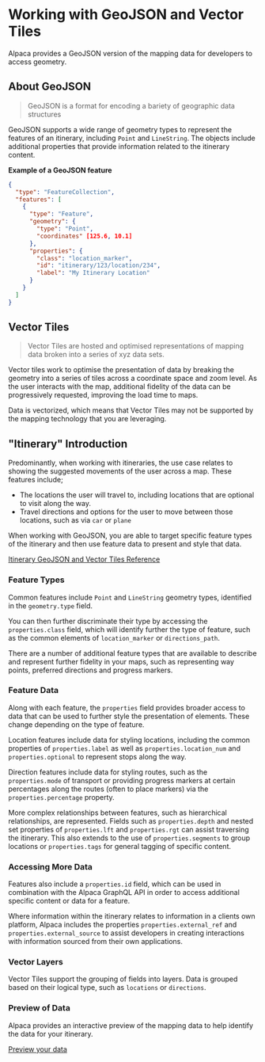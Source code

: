 # Working with GeoJSON and Vector Tiles

Alpaca provides a GeoJSON version of the mapping data for developers to access
geometry.

## About GeoJSON

> GeoJSON is a format for encoding a bariety of geographic data structures

GeoJSON supports a wide range of geometry types to represent the features of
an itinerary, including `Point` and `LineString`. The objects include additional
properties that provide information related to the itinerary content.

**Example of a GeoJSON feature**

```json
{
  "type": "FeatureCollection",
  "features": [
    {
      "type": "Feature",
      "geometry": {
        "type": "Point",
        "coordinates" [125.6, 10.1]
      },
      "properties": {
        "class": "location_marker",
        "id": "itinerary/123/location/234",
        "label": "My Itinerary Location"
      }
    }
  ]
}
```

## Vector Tiles

> Vector Tiles are hosted and optimised representations of mapping data broken
> into a series of xyz data sets.

Vector tiles work to optimise the presentation of data by breaking the geometry
into a series of tiles across a coordinate space and zoom level. As the user
interacts with the map, additional fidelity of the data can be progressively
requested, improving the load time to maps.

Data is vectorized, which means that Vector Tiles may not be supported by the
mapping technology that you are leveraging.

## "Itinerary" Introduction

Predominantly, when working with itineraries, the use case relates to showing
the suggested movements of the user across a map. These features include;

- The locations the user will travel to, including locations that are optional
  to visit along the way.
- Travel directions and options for the user to move between those locations,
  such as via `car` or `plane`

When working with GeoJSON, you are able to target specific feature types of the
itinerary and then use feature data to present and style that data.

[Itinerary GeoJSON and Vector Tiles Reference](/reference/itinerary-v1/GeoJSON%20and%20Vector%20Tiles/README.md)

### Feature Types

Common features include `Point` and `LineString` geometry types, identified in
the `geometry.type` field.

You can then further discriminate their type by accessing the `properties.class`
field, which will identify further the type of feature, such as the common
elements of `location_marker` or `directions_path`.

There are a number of additional feature types that are available to describe
and represent further fidelity in your maps, such as representing way points,
preferred directions and progress markers.

### Feature Data

Along with each feature, the `properties` field provides broader access to data
that can be used to further style the presentation of elements. These change
depending on the type of feature.

Location features include data for styling locations, including the common
properties of `properties.label` as well as `properties.location_num` and
`properties.optional` to represent stops along the way.

Direction features include data for styling routes, such as the
`properties.mode` of transport or providing progress markers at certain
percentages along the routes (often to place markers) via the
`properties.percentage` property.

More complex relationships between features, such as hierarchical relationships,
are represented. Fields such as `properties.depth` and nested set properties
of `properties.lft` and `properties.rgt` can assist traversing the itinerary.
This also extends to the use of `properties.segments` to group locations or
`properties.tags` for general tagging of specific content.

### Accessing More Data

Features also include a `properties.id` field, which can be used in combination
with the Alpaca GraphQL API in order to access additional specific content or
data for a feature.

Where information within the itinerary relates to information in a clients own
platform, Alpaca includes the properties `properties.external_ref` and
`properties.external_source` to assist developers in creating interactions with
information sourced from their own applications.

### Vector Layers

Vector Tiles support the grouping of fields into layers. Data is grouped based
on their logical type, such as `locations` or `directions`.

### Preview of Data

Alpaca provides an interactive preview of the mapping data to help identify the
data for your itinerary.

[Preview your data](https://mapping.withalpaca.com/)
